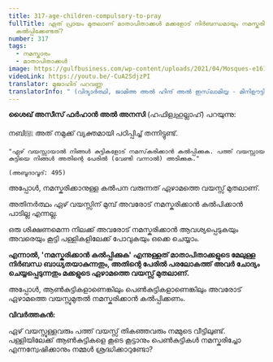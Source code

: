 ```yaml
---
title: 317-age-children-compulsory-to-pray
fullTitle: ഏത് പ്രായം മുതലാണ് മാതാപിതാക്കൾ മക്കളോട് നിർബന്ധമായും നമസ്കരിക്കാൻ
  കൽപ്പിക്കേണ്ടത്?
number: 317
tags:
  - നമസ്കാരം
  - മാതാപിതാക്കൾ
image: https://gulfbusiness.com/wp-content/uploads/2021/04/Mosques-e1617817556999.jpg
videoLink: https://youtu.be/-CuA2SdjzPI
translator: മുജാഹിദ് പറവണ്ണ
translatorInfo: " (വിദ്യാർത്ഥി, ജാമിഅ അൽ ഹിന്ദ് അൽ ഇസ്‌ലാമിയ്യ - മിനിഊട്ടി)"
---
```

**ശൈഖ് അസീസ് ഫർഹാൻ അൽ അനസി** (ഹഫിള്വഹുല്ലാഹ്) പറയുന്നു: 

നബിﷺ അത് നമുക്ക് വ്യക്തമായി പഠിപ്പിച്ച് തന്നിട്ടുണ്ട്.

`"ഏഴ് വയസ്സായാൽ നിങ്ങൾ കുട്ടികളോട് നമസ്‌കരിക്കാൻ കൽപ്പിക്കുക. പത്ത്‌ വയസ്സായ കുട്ടിയെ നിങ്ങൾ അതിന്റെ പേരിൽ (വേണ്ടി വന്നാൽ) അടിക്കുക."`

`(അബൂദാവൂദ്: 495) `

അപ്പോൾ, നമസ്കരിക്കാനുള്ള കൽപന വരുന്നത് ഏഴാമത്തെ വയസ്സ് മുതലാണ്.

അതിനർത്ഥം ഏഴ് വയസ്സിന് മുമ്പ് അവരോട് നമസ്കരിക്കാൻ കൽപിക്കാൻ പാടില്ല എന്നല്ല. 

ഒരു ശിക്ഷണമെന്ന നിലക്ക് അവരോട് നമസ്കരിക്കാൻ ആവശ്യപ്പെടുകയും അവരെയും കൂട്ടി പള്ളികളിലേക്ക് പോവുകയും ഒക്കെ ചെയ്യാം.

**എന്നാൽ, 'നമസ്കരിക്കാൻ കൽപ്പിക്കുക' എന്നുള്ളത് മാതാപിതാക്കളുടെ മേലുള്ള നിർബന്ധ ബാധ്യതയാകുന്നതും, അതിന്റെ പേരിൽ പരലോകത്ത് അവർ ചോദ്യം ചെയ്യപ്പെടുന്നതും മക്കളുടെ ഏഴാമത്തെ വയസ്സ് മുതലാണ്.**

അപ്പോൾ, ആൺകുട്ടികളാണെങ്കിലും പെൺകുട്ടികളാണെങ്കിലും അവരോട് ഏഴാമത്തെ വയസ്സുമുതൽ നമസ്കരിക്കാൻ കൽപ്പിക്കണം.

**വിവർത്തകൻ:** 

ഏഴ് വയസ്സുള്ളവരും പത്ത് വയസ്സ് തികഞ്ഞവരും നമ്മുടെ വീട്ടിലുണ്ട്. പള്ളിയിലേക്ക് ആൺകുട്ടികളെ കൂടെ കൂട്ടാനും പെൺകുട്ടികൾ നമസ്കരിച്ചോ എന്നന്വേഷിക്കാനും നമ്മൾ ശ്രദ്ധിക്കാറുണ്ടോ?